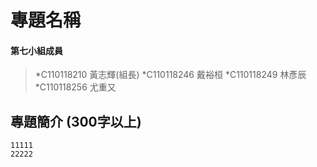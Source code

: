 # 專題名稱    
#### 第七小組成員    
> *C110118210 黃志輝(組長) 
> *C110118246 戴裕桓 
> *C110118249 林彥辰 
> *C110118256 尤重又 
## 專題簡介 (300字以上)    
```
11111
22222
```

